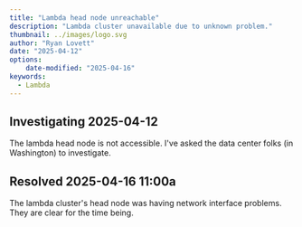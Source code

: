 ```yaml
---
title: "Lambda head node unreachable"
description: "Lambda cluster unavailable due to unknown problem."
thumbnail: ../images/logo.svg
author: "Ryan Lovett"
date: "2025-04-12"
options:
    date-modified: "2025-04-16"
keywords:
  - Lambda
---
```


## Investigating 2025-04-12

The lambda head node is not accessible. I've asked the data center folks (in Washington) to investigate.

## Resolved 2025-04-16 11:00a

The lambda cluster's head node was having network interface problems. They are clear for the time being.
